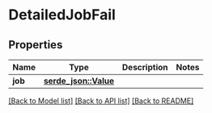 # DetailedJobFail

## Properties

Name | Type | Description | Notes
------------ | ------------- | ------------- | -------------
**job** | [**serde_json::Value**](.md) |  | 

[[Back to Model list]](../README.md#documentation-for-models) [[Back to API list]](../README.md#documentation-for-api-endpoints) [[Back to README]](../README.md)


